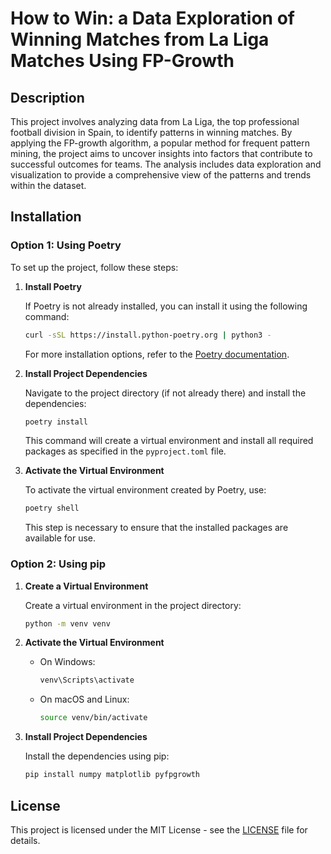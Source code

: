 # How to Win: a Data Exploration of Winning Matches from La Liga Matches Using FP-Growth

## Description

This project involves analyzing data from La Liga, the top professional football division in Spain, to identify patterns in winning matches. 
By applying the FP-growth algorithm, a popular method for frequent pattern mining, the project aims to uncover insights into factors that contribute to successful outcomes for teams. 
The analysis includes data exploration and visualization to provide a comprehensive view of the patterns and trends within the dataset.

## Installation

### Option 1: Using Poetry

To set up the project, follow these steps:

1. **Install Poetry**

   If Poetry is not already installed, you can install it using the following command:

   ```sh
   curl -sSL https://install.python-poetry.org | python3 -
   ```

   For more installation options, refer to the [Poetry documentation](https://python-poetry.org/docs/#installation).

2. **Install Project Dependencies**

   Navigate to the project directory (if not already there) and install the dependencies:

   ```sh
   poetry install
   ```

   This command will create a virtual environment and install all required packages as specified in the `pyproject.toml` file.

3. **Activate the Virtual Environment**

   To activate the virtual environment created by Poetry, use:

   ```sh
   poetry shell
   ```

   This step is necessary to ensure that the installed packages are available for use.

### Option 2: Using pip

1. **Create a Virtual Environment**

   Create a virtual environment in the project directory:

   ```sh
   python -m venv venv
   ```

2. **Activate the Virtual Environment**

   - On Windows:

     ```sh
     venv\Scripts\activate
     ```

   - On macOS and Linux:

     ```sh
     source venv/bin/activate
     ```

3. **Install Project Dependencies**

   Install the dependencies using pip:

   ```sh
   pip install numpy matplotlib pyfpgrowth
   ```

## License

This project is licensed under the MIT License - see the [LICENSE](LICENSE) file for details.





